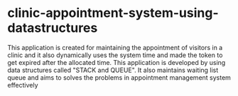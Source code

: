 # clinic-appointment-system-using-datastructures
This application is created for maintaining the appointment of visitors in a clinic and it also dynamically uses the system time and made the token to get expired after the allocated time. This application is developed by using data structures called "STACK and QUEUE". It also maintains waiting list queue and aims to solves the problems in appointment management system effectively

